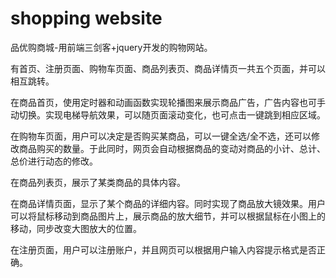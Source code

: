 # shopping website
品优购商城-用前端三剑客+jquery开发的购物网站。  

有首页、注册页面、购物车页面、商品列表页、商品详情页一共五个页面，并可以相互跳转。

在商品首页，使用定时器和动画函数实现轮播图来展示商品广告，广告内容也可手动切换。实现电梯导航效果，可以随页面滚动变化，也可点击一键跳到相应区域。

在购物车页面，用户可以决定是否购买某商品，可以一键全选/全不选，还可以修改商品购买的数量。于此同时，网页会自动根据商品的变动对商品的小计、总计、总价进行动态的修改。

在商品列表页，展示了某类商品的具体内容。

在商品详情页面，显示了某个商品的详细内容。同时实现了商品放大镜效果。用户可以将鼠标移动到商品图片上，展示商品的放大细节，并可以根据鼠标在小图上的移动，同步改变大图放大的位置。

在注册页面，用户可以注册账户，并且网页可以根据用户输入内容提示格式是否正确。
